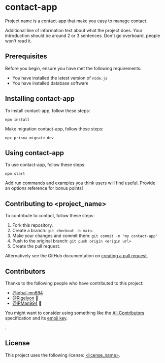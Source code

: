 # contact-app

Project name is a contact-app that make you easy to manage contact.

Additional line of information text about what the project does. Your introduction should be around 2 or 3 sentences. Don't go overboard, people won't read it.

## Prerequisites

Before you begin, ensure you have met the following requirements:
<!--- These are just example requirements. Add, duplicate or remove as required --->
* You have installed the latest version of `node.js`
* You have installed database software

## Installing contact-app

To install contact-app, follow these steps:

```
npm install
```

Make migration contact-app, follow these steps:

```
npx prisma migrate dev
```

## Using contact-app

To use contact-app, follow these steps:

```
npm start
```

Add run commands and examples you think users will find useful. Provide an options reference for bonus points!

## Contributing to <project_name>
<!--- If your README is long or you have some specific process or steps you want contributors to follow, consider creating a separate CONTRIBUTING.md file--->
To contribute to contact, follow these steps:

1. Fork this repository.
2. Create a branch: `git checkout -b main`.
3. Make your changes and commit them: `git commit -m 'my contact-app'`
4. Push to the original branch: `git push origin <origin url>`
5. Create the pull request.

Alternatively see the GitHub documentation on [creating a pull request](https://help.github.com/en/github/collaborating-with-issues-and-pull-requests/creating-a-pull-request).

## Contributors

Thanks to the following people who have contributed to this project:

* [@iqbal-mn694](https://github.com/iqbal-mn694) 
* [@Rigelyon](https://github.com/Rigelyon) 🐛
* [@IPMan994](https://github.com/IPMan994) 🐛

You might want to consider using something like the [All Contributors](https://github.com/all-contributors/all-contributors) specification and its [emoji key](https://allcontributors.org/docs/en/emoji-key).

.
## License
<!--- If you're not sure which open license to use see https://choosealicense.com/--->

This project uses the following license: [<license_name>](<link>).